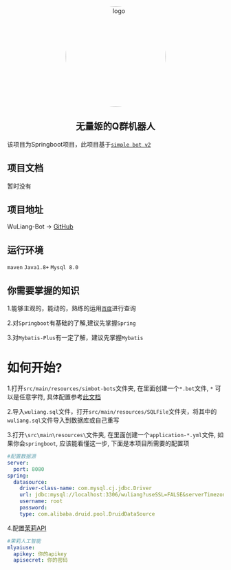 <div align="center">
    <img src="http://gchat.qpic.cn/gchatpic_new/2094085327/695525945-2916960648-F41E176B39C491DECA3AA5D2373FCE43/0?term&#61;3" alt="logo" style="width:233px ;height:233px;border-radius:50%"/>
    <p>
    	<h2>
        	无量姬的Q群机器人
    	</h2>
</div>

该项目为Springboot项目，此项目基于[`simple bot v2`](https://github.com/ForteScarlet/simpler-robot/tree/v2-dev)

## 项目文档

暂时没有

## 项目地址

WuLiang-Bot -> 
[GitHub](https://github.com/2094085327/WuLiang-Bot)

## 运行环境

`maven` `Java1.8+` `Mysql 8.0 `

## 你需要掌握的知识

1.能够主观的，能动的，熟练的运用[`百度`](https://www.baidu.com)进行查询

2.对`Springboot`有基础的了解,建议先掌握`Spring`

3.对`Mybatis-Plus`有一定了解，建议先掌握`Mybatis`

# 如何开始?

1.打开`src/main/resources/simbot-bots`文件夹, 在里面创建一个`*.bot`文件, `*`
可以是任意字符, 具体配置参考[此文档](https://www.yuque.com/simpler-robot/simpler-robot-doc/fk6o3e#iUKbX)

2.导入`wuliang.sql`文件，打开`src/main/resources/SQLFile`文件夹，将其中的`wuliang.sql`文件导入到数据库或自己重写

3.打开`\src\main\resources\`文件夹, 在里面创建一个`application-*.yml`文件, 如果你会`springboot`, 应该能看懂这一步, 下面是本项目所需要的配置项

```yaml
#配置数据源
server:
  port: 8080
spring:
  datasource:
    driver-class-name: com.mysql.cj.jdbc.Driver
    url: jdbc:mysql://localhost:3306/wuliang?useSSL=FALSE&serverTimezone=UTC
    username: root
    password:
    type: com.alibaba.druid.pool.DruidDataSource 
```

4.配置[茉莉API](https://mlyai.com/)

```yaml
#茉莉人工智能
mlyaiuse:
  apikey: 你的apikey
  apisecret: 你的密码 
```